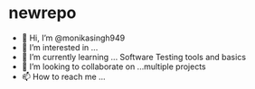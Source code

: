 # newrepo
- 👋 Hi, I’m @monikasingh949
- 👀 I’m interested in ...
- 🌱 I’m currently learning ... Software Testing tools and basics 
- 💞️ I’m looking to collaborate on ...multiple projects 
- 📫 How to reach me ... 
